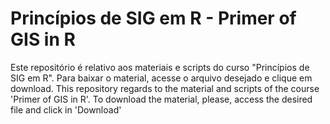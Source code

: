 # Princípios de SIG em R - Primer of GIS in R

Este repositório é relativo aos materiais e scripts do curso "Princípios de SIG em R". Para baixar o material, acesse o arquivo desejado e clique em download. 
This repository regards to the material and scripts of the course 'Primer of GIS in R'. To download the material, please, access the desired file and click in 'Download'
